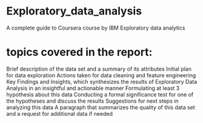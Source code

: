 # Exploratory_data_analysis
A complete guide to Coursera course by IBM Exploratory data analytics

# topics covered in the report:
Brief description of the data set and a summary of its attributes
Initial plan for data exploration
Actions taken for data cleaning and feature engineering
Key Findings and Insights, which synthesizes the results of Exploratory Data Analysis in an insightful and actionable manner
Formulating at least 3 hypothesis about this data
Conducting a formal significance test for one of the hypotheses and discuss the results 
Suggestions for next steps in analyzing this data
A paragraph that summarizes the quality of this data set and a request for additional data if needed
